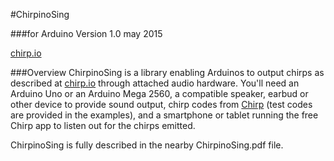 #ChirpinoSing

###for Arduino
Version 1.0 may 2015

[chirp.io](http://chirp.io)

###Overview
ChirpinoSing is a library enabling Arduinos to output chirps as described at [chirp.io](http://chirp.io) through attached audio hardware. You'll need an Arduino Uno or an Arduino Mega 2560, a compatible speaker, earbud or other device to provide sound output, chirp codes from [Chirp](http://chirp.io) (test codes are provided in the examples), and a smartphone or tablet running the free Chirp app to listen out for the chirps emitted.

ChirpinoSing is fully described in the nearby ChirpinoSing.pdf file.


